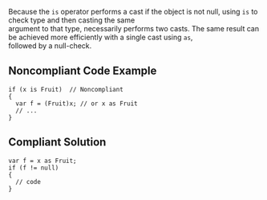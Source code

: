 
Because the `is` operator performs a cast if the object is not null, using `is` to check type and then casting the same<br>argument to that type, necessarily performs two casts. The same result can be achieved more efficiently with a single cast using `as`,<br>followed by a null-check.

## Noncompliant Code Example


    if (x is Fruit)  // Noncompliant
    {
      var f = (Fruit)x; // or x as Fruit
      // ...
    }


## Compliant Solution


    var f = x as Fruit;
    if (f != null)
    {
      // code
    }

